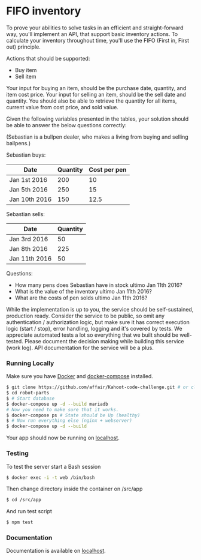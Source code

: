 FIFO inventory
==============

To prove your abilities to solve tasks in an efficient and straight-forward way, you'll implement an API, that support basic inventory actions. To calculate your inventory throughout time, you'll use the FIFO (First in, First out) principle.

Actions that should be supported:

* Buy item
* Sell item

Your input for buying an item, should be the purchase date, quantity, and item cost price. Your input for selling an item, should be the sell date and quantity. You should also be able to retrieve the quantity for all items, current value from cost price, and sold value.

Given the following variables presented in the tables, your solution should be able to answer the below questions correctly:

(Sebastian is a bullpen dealer, who makes a living from buying and selling ballpens.)

Sebastian buys:

|Date|Quantity|Cost per pen|
|----|--------|------------|
|Jan 1st 2016|200|10|
|Jan 5th 2016|250|15|
|Jan 10th 2016|150|12.5|

Sebastian sells:

|Date|Quantity|
|----|--------|
|Jan 3rd 2016|50|
|Jan 8th 2016|225|
|Jan 11th 2016|50|

Questions:

* How many pens does Sebastian have in stock ultimo Jan 11th 2016?
* What is the value of the inventory ultimo Jan 11th 2016?
* What are the costs of pen solds ultimo Jan 11th 2016?

While the implementation is up to you, the service should be self-sustained, production ready. Consider the service to be public, so omit any authentication / authorization logic, but make sure it has correct execution logic (start / stop), error handling, logging and it's covered by tests. We appreciate automated tests a lot so everything that we built should be well-tested. Please document the decision making while building this service (work log). API documentation for the service will be a plus.


### Running Locally

Make sure you have [Docker](https://www.docker.com/) and [docker-compose](https://docs.docker.com/compose/) installed.

```sh
$ git clone https://github.com/affair/Kahoot-code-challenge.git # or clone your own fork
$ cd robot-parts
$ # Start database
$ docker-compose up -d --build mariadb
# Now you need to make sure that it works.
$ docker-compose ps # State should be Up (healthy)
$ # Now run everything else (nginx + webserver)
$ docker-compose up -d --build
```

Your app should now be running on [localhost](http://127.0.0.1/).

### Testing

To test the server start a Bash session
```sh
$ docker exec -i -t web /bin/bash
```

Then change directory inside the container on /src/app
```sh
$ cd /src/app
```

And run test script
```sh
$ npm test
```

### Documentation

Documentation is available on [localhost](http://127.0.0.1/documentation).